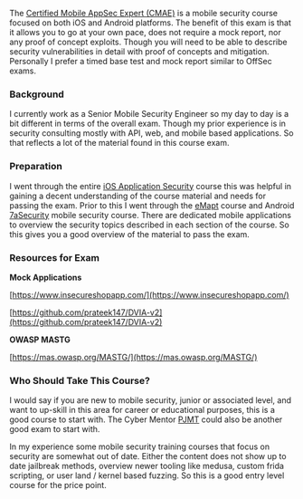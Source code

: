 The [Certified Mobile AppSec Expert (CMAE)](https://training.enciphers.com/p/mobile-application-security-android-ios) is a mobile security course focused on both iOS and Android platforms. The benefit of this exam is that it allows you to go at your own pace, does not require a mock report, nor any proof of concept exploits. Though you will need to be able to describe security vulnerabilities in detail with proof of concepts and mitigation. Personally I prefer a timed base test and mock report similar to OffSec exams. 

### Background

I currently work as a Senior Mobile Security Engineer so my day to day is a bit different in terms of the overall exam. Though my prior experience is in security consulting mostly with API, web, and mobile based applications. So that reflects a lot of the material found in this course exam. 

### Preparation

I went through the entire [iOS Application Security](https://training.enciphers.com/p/ios-application-security) course this was helpful in gaining a decent understanding of the course material and needs for passing the exam. Prior to this I went through the [eMapt](https://security.ine.com/certifications/emapt-certification/) course and Android [7aSecurity](https://training.7asecurity.com/) mobile security course. There are dedicated mobile applications to overview the security topics described in each section of the course. So this gives you a good overview of the material to pass the exam. 

### Resources for Exam

**********************************Mock Applications**********************************

[https://www.insecureshopapp.com/](https://www.insecureshopapp.com/) 

[https://github.com/prateek147/DVIA-v2](https://github.com/prateek147/DVIA-v2) 

**OWASP MASTG**

[https://mas.owasp.org/MASTG/](https://mas.owasp.org/MASTG/) 

### Who Should Take This Course?

I would say if you are new to mobile security, junior or associated level, and want to up-skill in this area for career or educational purposes, this is a good course to start with. The Cyber Mentor [PJMT](https://certifications.tcm-sec.com/pjmt/) could also be another good exam to start with. 

In my experience some mobile security training courses that focus on security are somewhat out of date. Either the content does not show up to date jailbreak methods, overview newer tooling like medusa, custom frida scripting, or user land / kernel based fuzzing. So this is a good entry level course for the price point.
